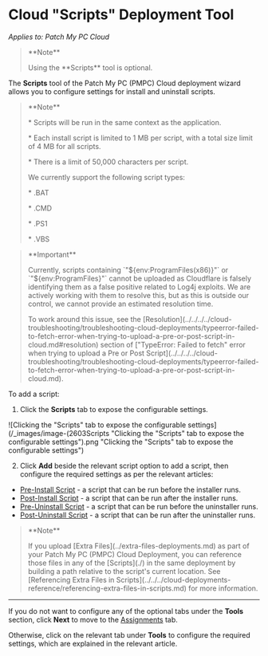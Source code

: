# Cloud "Scripts" Deployment Tool

_Applies to: Patch My PC Cloud_

<blockquote class="wp-block-quote">
<p>**Note**</p>
<p>Using the **Scripts** tool is optional.</p>
</blockquote>

The **Scripts** tool of the Patch My PC (PMPC) Cloud deployment wizard allows you to configure settings for install and uninstall scripts.

<blockquote class="wp-block-quote">
<p>**Note**</p>
<p>* Scripts will be run in the same context as the application.</p>
<p>* Each install script is limited to 1 MB per script, with a total size limit of 4 MB for all scripts.</p>
<p>* There is a limit of 50,000 characters per script.</p>
<p>We currently support the following script types:</p>
<p>* .BAT</p>
<p>* .CMD</p>
<p>* .PS1</p>
<p>* .VBS</p>
</blockquote>

<blockquote class="wp-block-quote">
<p>**Important**</p>
<p>Currently, scripts containing `"${env:ProgramFiles(x86)}"` or `"${env:ProgramFiles}"` cannot be uploaded as Cloudflare is falsely identifying them as a false positive related to Log4j exploits. We are actively working with them to resolve this, but as this is outside our control, we cannot provide an estimated resolution time.</p>
<p>To work around this issue, see the [Resolution](../../../../cloud-troubleshooting/troubleshooting-cloud-deployments/typeerror-failed-to-fetch-error-when-trying-to-upload-a-pre-or-post-script-in-cloud.md#resolution) section of ["TypeError: Failed to fetch" error when trying to upload  a Pre or Post Script](../../../../cloud-troubleshooting/troubleshooting-cloud-deployments/typeerror-failed-to-fetch-error-when-trying-to-upload-a-pre-or-post-script-in-cloud.md).</p>
</blockquote>

To add a script:

1. Click the **Scripts** tab to expose the configurable settings.

![Clicking the "Scripts" tab to expose the configurable settings](/_images/image-(2603Scripts "Clicking the \"Scripts\" tab to expose the configurable settings").png "Clicking the &#x22;Scripts&#x22; tab to expose the configurable settings")

2. Click **Add** beside the relevant script option to add a script, then configure the required settings as per the relevant articles:

* [Pre-Install Script](cloud-pre-install-scripts.md) - a script that can be run before the installer runs.
* [Post-Install Script](cloud-post-install-scripts.md) - a script that can be run after the installer runs.
* [Pre-Uninstall Script](cloud-pre-uninstall-scripts.md) - a script that can be run before the uninstaller runs.
* [Post-Uninstall Script](cloud-post-uninstall-script.md) - a script that can be run after the uninstaller runs.

<blockquote class="wp-block-quote">
<p>**Note**</p>
<p>If you upload [Extra Files](../extra-files-deployments.md) as part of your Patch My PC (PMPC) Cloud Deployment, you can reference those files in any of the [Scripts](./) in the same deployment by building a path relative to the script's current location. See [Referencing Extra Files in Scripts](../../../cloud-deployments-reference/referencing-extra-files-in-scripts.md) for more information.</p>
</blockquote>

***

If you do not want to configure any of the optional tabs under the **Tools** section, click **Next** to move to the [Assignments](../../cloud-assignments-deployment-tab.md) tab.

Otherwise, click on the relevant tab under **Tools** to configure the required settings, which are explained in the relevant article.